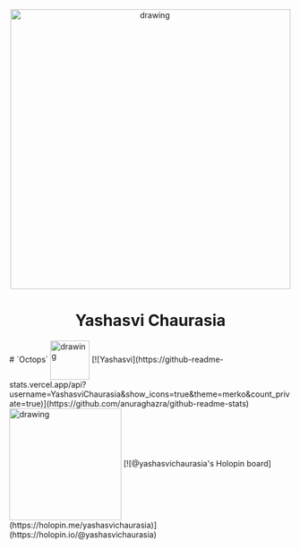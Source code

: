 
<div align="center">
<img align="center" src="https://rook.io/images/index-what-is-rook.svg" alt="drawing" width="500"/>
<h1>Yashasvi Chaurasia</h1> 
</div>
# `Octops` <img align="center" src="https://github.githubassets.com/images/mona-loading-default.gif" alt="drawing" width="70"/>
[![Yashasvi](https://github-readme-stats.vercel.app/api?username=YashasviChaurasia&show_icons=true&theme=merko&count_private=true)](https://github.com/anuraghazra/github-readme-stats) <img align="center" src="https://rook.io/images/index-hero.svg" alt="drawing" width="200"/>
[![@yashasvichaurasia's Holopin board](https://holopin.me/yashasvichaurasia)](https://holopin.io/@yashasvichaurasia)
